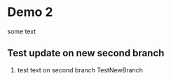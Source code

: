 # Demo 2

some text  
## Test update on new second branch

1. test text on second branch TestNewBranch
